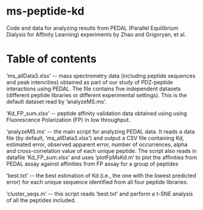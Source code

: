 # ms-peptide-kd
Code and data for analyzing results from PEDAL (Parallel Equilibrium Dialysis for Affinity Learning) experiments by Zhao and Grigoryan, et al.

# Table of contents
‘ms_allData3.xlsx’ -- mass spectrometry data (including peptide sequences and peak intencities) obtained as part of our study of PDZ-peptide interactions using PEDAL. The file contains five independent datasets (different peptide libraries or different experimental settings). This is the default dataset read by ‘analyzeMS.ms’.

‘Kd_FP_sum.xlsx’ -- peptide affinity validation data obtained using using Fluorescence Polarization (FP) in low throughput.

‘analyzeMS.ms’ -- the main script for analyzing PEDAL data. It reads a data file (by default, ‘ms_allData3.xlsx’) and output a CSV file containing Kd, estimated error, observed apparent error, number of occurrences, alpha and cross-correlation value of each unique peptide. The script also reads in datafile ‘Kd_FP_sum.xlsx’ and uses ‘plotFpMsKd.m’ to plot the affinities from PEDAL assay against affinities from FP assay for a group of peptides
	
‘best.txt’ -- the best estimation of Kd (i.e., the one with the lowest predicted error) for each unique sequence identified from all four peptide libraries.   

‘cluster_seqs.m’ -- this script reads ‘best.txt’ and perform a t-SNE analysis of all the peptides included.
